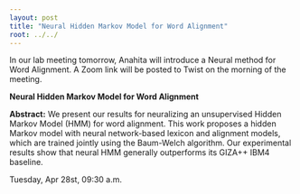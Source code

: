 ```yaml
---
layout: post
title: "Neural Hidden Markov Model for Word Alignment"
root: ../../
---
```

In our lab meeting tomorrow, Anahita will introduce a Neural method for  Word Alignment. A Zoom link will be posted to Twist on the morning of the meeting. 

**Neural Hidden Markov Model for Word Alignment**

**Abstract:**
We present our results for neuralizing an unsupervised Hidden Markov Model (HMM) for word alignment. This work proposes a hidden Markov model with neural network-based lexicon and alignment models, which are trained jointly using the Baum-Welch algorithm. Our experimental results show that neural HMM generally outperforms its GIZA++ IBM4 baseline.

Tuesday, Apr 28st, 09:30 a.m.

